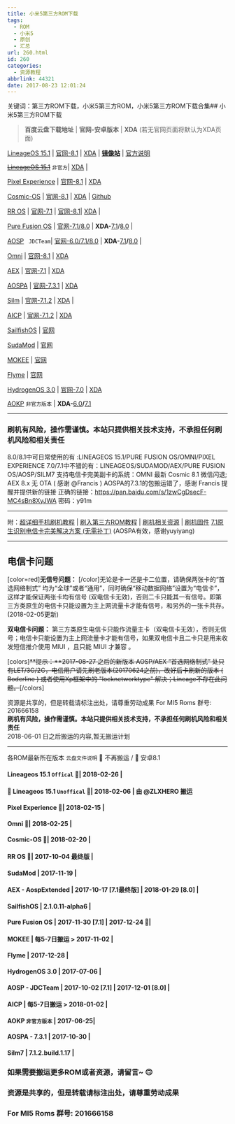 ```yaml
---
title: 小米5第三方ROM下载
tags:
  - ROM
  - 小米5
  - 原创
  - 汇总
url: 260.html
id: 260
categories:
  - 资源教程
abbrlink: 44321
date: 2017-08-23 12:01:24
---
```


关键词：第三方ROM下载，小米5第三方ROM，小米5第三方ROM下载合集## 小米5第三方ROM下载 
> **百度云盘下载地址** | **官网-安卓版本** | **XDA** (若无官网页面将默认为XDA页面)

 [LineageOS 15.1](https://pan.baidu.com/s/1o7J9T5S) | [官网-8.1](https://download.lineageos.org/gemini) | [XDA](https://forum.xda-developers.com/mi-5/development/rom-lineageos-15-0-xiaomi-mi-5-t3669247) | **[镜像站](http://mirrors.ustc.edu.cn/)** | [官方说明](https://wiki.lineageos.org/devices/gemini/install)

 [~~LineageOS 15.1~~](http://pan.baidu.com/s/1bo7m39d) `非官方`| [XDA](https://forum.xda-developers.com/mi-5/development/rom-lineageos-15-0-xiaomi-mi-5-t3669247) | 

[Pixel Experience](https://pan.baidu.com/s/1htWOz5M) | [官网-8.1](https://download.pixelexperience.org/gemini/) | [XDA](https://forum.xda-developers.com/mi-5/development/rom-pixel-experience-t3744574) 


[Cosmic-OS](https://pan.baidu.com/s/1nwJf9kH) | [官网-8.1](https://sourceforge.net/projects/cosmic-os/files/gemini/) | [XDA](https://forum.xda-developers.com/mi-5/development/unofficial-cosmic-os-t3718838) | [Github](https://github.com/Cosmic-OS)

[RR OS](https://pan.baidu.com/s/1dF3n8cx) | [官网-7.1](https://sourceforge.net/projects/resurrectionremix/files/gemini/) | [官网-8.1](https://sourceforge.net/projects/resurrectionremix-oreo/files/gemini/)| [XDA](https://forum.xda-developers.com/mi-5/development/rom-resurrection-remix-v5-8-0-t3508390) | 

[Pure Fusion OS](https://pan.baidu.com/s/1jI9YyAa) | [官网-7.1/8.0](https://download.purefusionos.com/roms/gemini/release/) | **XDA-**[7.1](https://forum.xda-developers.com/mi-5/development/rom-official-pure-fusion-os-oreo-t3698163)/[8.0](https://forum.xda-developers.com/mi-5/development/rom-official-pure-fusion-os-oreo-t3698163) | 

[AOSP](http://pan.baidu.com/s/1hrCxiOO) ` JDCTeam`| [官网-6.0/7.1/8.0](https://romhut.com/devices/xiaomi-mi5) | **XDA-**[7.1](https://forum.xda-developers.com/mi-5/development/jdcteam-android-source-project-nde63x-t3507529)**/**[8.0](https://forum.xda-developers.com/mi-5/development/jdcteam-android-source-project-oreo-t3668548) | 

[Omni](https://pan.baidu.com/s/1ht1FZBQ) | [官网-8.1](http://dl.omnirom.org/gemini/) | [XDA](https://forum.xda-developers.com/mi-5/development/rom-official-omnirom-t3741812) 

[AEX](https://pan.baidu.com/s/1gfy3vVl) | [官网-7.1](https://www.aospextended.com/devices/) | [XDA](https://forum.xda-developers.com/mi-5/development/rom-aospextended-rom-v4-2-t3606085)

[AOSPA](https://pan.baidu.com/s/1sl8rYWl) | [官网-7.3.1](http://get.aospa.co/official/gemini) | [XDA](https://forum.xda-developers.com/mi-5/development/paranoid-android-7-2-0-aospa-xiaomi-mi5-t3635226)

[Silm](https://pan.baidu.com/s/1dFL6eeH) | [官网-7.1.2](https://slimroms.org/#/device/gemini) | [XDA](https://forum.xda-developers.com/mi-5/development/slim-7-1-t3538156) | 

[AICP](http://pan.baidu.com/s/1pKPeXCJ) | [官网-7.1.2](http://dwnld.aicp-rom.com/?device=gemini) | [XDA](https://forum.xda-developers.com/mi-5/development/rom-aicp-12-1-based-android-7-1-t3505206)

[SailfishOS](https://pan.baidu.com/s/1sl5A5pb) | [官网](https://sailfishos.club/topic/36/sailfishos-on-xiaomi-mi-5)

[SudaMod](https://pan.baidu.com/s/1nuTOCwp) | [官网](http://sudamod.download/gemini)

[MOKEE](https://pan.baidu.com/s/1kVQLeJ1) | [官网](https://download.mokeedev.com/?device=gemini)

[Flyme](https://pan.baidu.com/s/1o7LJqPk) | [官网](http://www.flyme.cn/firmwarelist-124.html)

[HydrogenOS 3.0](http://pan.baidu.com/s/1dE3KGi1) | [官网-7.0](https://forum.xda-developers.com/mi-5/development/rom-hydrogenos-3-0-t3632841) | [XDA](https://forum.xda-developers.com/mi-5/development/rom-hydrogenos-3-0-t3632841)

[AOKP](http://pan.baidu.com/s/1kUCvQ7t) `非官方版本` | **XDA-**[6.0](https://forum.xda-developers.com/mi-5/development/rom-android-kang-project-aokp-7-1-t3507914)**/**[7.1](https://forum.xda-developers.com/mi-5/development/rom-6-0-1r72android-kang-project16-10-16-t3481743)


---
### 刷机有风险，操作需谨慎。本站只提供相关技术支持，不承担任何刷机风险和相关责任
8.0/8.1中可日常使用的有 :LINEAGEOS 15.1/PURE FUSION OS/OMNI/PIXEL EXPERIENCE
7.0/7.1中不错的有：LINEAGEOS/SUDAMOD/AEX/PURE FUSION OS/AOSP/SILM7
支持电信卡完美副卡的系统：OMNI
最新 Cosmic 8.1 微信闪退; AEX 8.x 无 OTA ( 感谢 @Francis )
AOSPA的7.3.1的包搬运错了，感谢 Francis 提醒并提供新的链接
正确的链接：https://pan.baidu.com/s/1zwCgDsecF-MC4sBn8XyJWA 密码：y91m

---
附：[超详细手机刷机教程](../41962/) | [刷入第三方ROM教程](../14140/) | [刷机相关资源](https://kuoxo.com/categories/资源教程) | [刷机固件](../62258/)
[ 7.1原生识别电信卡完美解决方案 (无需补丁)](http://www.miui.com/thread-6617564-1-1.html) (AOSPA有效，感谢yuyiyang)

---

## **电信卡问题** 

[color=red]**无信号问题：** [/color]无论是卡一还是卡二位置，请确保两张卡的“首选网络制式”  均为“全球”或者“通用”，同时确保“移动数据网络”设置为“电信卡”，这样才能保证两张卡均有信号 (双电信卡无效)，否则二卡只能其一有信号。即第三方类原生的电信卡只能设置为主上网流量卡才能有信号，和另外的一张卡共存。(2018-02-05更新)

**双电信卡问题：**
第三方类原生电信卡只能作流量主卡（双电信卡无效），否则无信号；电信卡只能设置为主上网流量卡才能有信号，如果双电信卡且二卡只是用来收发短信推介使用 MIUI ，且只能 MIUI 才兼容 。

[colors]~~**提示：**2017-08-27 之后的新版本 AOSP/AEX “首选网络制式”  处只有LET/3G/2G，电信用户请先刷老版本(20170624之前)，改好后卡刷新的版本 ( Boderline ) 或者使用Xp框架中的 "locknetworktype" 解决；Lineage不存在此问题。~~[/colors]

资源是共享的，但是转载请标注出处，请尊重劳动成果 For MI5 Roms 群号: 201666158  
**刷机有风险，操作需谨慎。本站只提供相关技术支持，不承担任何刷机风险和相关责任**   
2018-06-01 日之后搬运的内容,暂无搬运计划

---
各ROM最新所在版本 `云盘文件说明`  🏴 不再搬运 / 🍤 安卓8.1 
#### Lineageos 15.1 `Offical` 🍤| 2018-02-26 | 
#### 🏴 Lineageos 15.1 `Unoffical` 🍤| 2018-02-06 | 由  @ZLXHERO 搬运
#### Pixel Experience 🍤| 2018-02-15 |
#### Omni 🍤| 2018-02-25 | 
#### Cosmic-OS 🍤| 2018-02-20 | 
#### RR OS 🍤| 2017-10-04 最终版 |
#### SudaMod | 2017-11-19 |
#### AEX - AospExtended | 2017-10-17 [7.1最终版] | 2018-01-29 [8.0] |
#### SailfishOS | 2.1.0.11-alpha6 |
#### Pure Fusion OS | 2017-11-30 [7.1] | 2017-12-24 🍤|
#### MOKEE | 每5-7日搬运 > 2017-11-02 |
#### Flyme | 2017-12-28 | 
#### HydrogenOS 3.0 | 2017-07-06 |
#### AOSP - JDCTeam | 2017-10-02 [7.1] | 2017-12-01 [8.0] |
#### AICP | 每5-7日搬运 > 2018-01-02 |
#### AOKP `非官方版本` | 2017-06-25|
#### AOSPA - 7.3.1 | 2017-10-30 |
#### Silm7 | 7.1.2.build.1.17 | 

### 如果需要搬运更多ROM或者资源，请留言~ 🙃 
### 资源是共享的，但是转载请标注出处，请尊重劳动成果
### For MI5 Roms 群号: 201666158